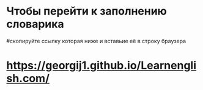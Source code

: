 
# Чтобы перейти к заполнению словарика 
#скопируйте ссылку которая ниже и вставьие её в строку браузера
# https://georgij1.github.io/Learnenglish.com/